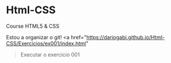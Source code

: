# Html-CSS
 Course HTML5 & CSS

Estou a organizar o git!
<a href="https://dariogabi.github.io/Html-CSS/Exercicios/ex001/index.html"
>Executar o exercicio 001 </a>